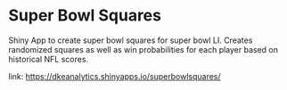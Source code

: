 # Super Bowl Squares

Shiny App to create super bowl squares for super bowl LI. Creates randomized squares as well as win probabilities for each player based on historical NFL scores.

link: https://dkeanalytics.shinyapps.io/superbowlsquares/
